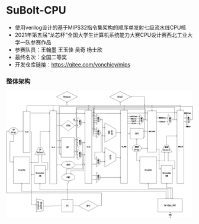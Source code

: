 # SuBolt-CPU

- 使用verilog设计的基于MIPS32指令集架构的顺序单发射七级流水线CPU核
- 2021年第五届“龙芯杯”全国大学生计算机系统能力大赛CPU设计赛西北工业大学一队参赛作品
- 参赛队员：王翰墨 王玉佳 吴奇 杨士欣
- 最终名次：全国二等奖
- 开发仓库链接：https://gitee.com/yonchicy/mips

### 整体架构

![arch](./arch.png)